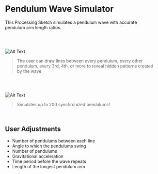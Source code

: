 # Pendulum Wave Simulator

This Processing Sketch simulates a pendulum wave with accurate pendulum arm length ratios.

<br>

<br>

![Alt Text](https://github.com/VictorSuciu/README-Assets/blob/master/Pendulum/PendulumGif2HD.gif)

> The user can draw lines between every pendulum, every other pendulum, every 3rd, 4th, or more to
reveal hidden patterns created by the wave

<br>

<br>

![Alt Text](https://github.com/VictorSuciu/README-Assets/blob/master/Pendulum/PendulumGif200.gif)

> Simulates up to 200 synchronized pendulums!

<br>

## User Adjustments

* Number of pendulums between each line
* Angle to which the pendulums swing
* Number of pendulums
* Gravitational acceleration
* Time period before the wave repeats
* Length of the longest pendulum arm
